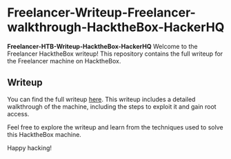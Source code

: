 # Freelancer-Writeup-Freelancer-walkthrough-HacktheBox-HackerHQ

**Freelancer-HTB-Writeup-HacktheBox-HackerHQ**
Welcome to the Freelancer HacktheBox writeup! This repository contains the full writeup for the Freelancer machine on HacktheBox.

## Writeup

You can find the full writeup [here](https://hackerhq.tech/blurry-writeup/). This writeup includes a detailed walkthrough of the machine, including the steps to exploit it and gain root access.

Feel free to explore the writeup and learn from the techniques used to solve this HacktheBox machine.

Happy hacking!
